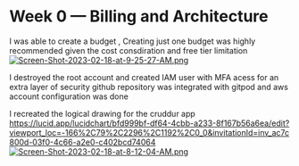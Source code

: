 # Week 0 — Billing and Architecture

I was able to create a budget , Creating just one budget was highly recommended given the cost consdiration and free tier limitation 
 [![Screen-Shot-2023-02-18-at-9-25-27-AM.png](https://i.postimg.cc/5tXLGN82/Screen-Shot-2023-02-18-at-9-25-27-AM.png)](https://postimg.cc/8FV7fGy2)
 
 I destroyed the root account and created IAM user with MFA acess for an extra layer of security 
 github repository was integrated with gitpod and aws account configuration was done 
 
 
 I recreated the logical drawing for the cruddur app
 https://lucid.app/lucidchart/bfd999bf-df64-4cbb-a233-8f167b56a6ea/edit?viewport_loc=-166%2C79%2C2296%2C1192%2C0_0&invitationId=inv_ac7c800d-03f0-4c66-a2e0-c402bcd74064
 [![Screen-Shot-2023-02-18-at-8-12-04-AM.png](https://i.postimg.cc/0QrWVsyY/Screen-Shot-2023-02-18-at-8-12-04-AM.png)](https://postimg.cc/cgyBJPYC)
